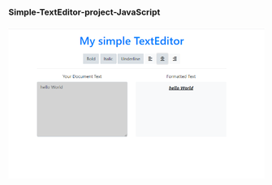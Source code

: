 ### Simple-TextEditor-project-JavaScript

### 

 <img src="https://github.com/AyeshaAzam/Simple-TextEditor-project-JavaScript/blob/master/images/textEditor-Project.PNG" />
 

  
